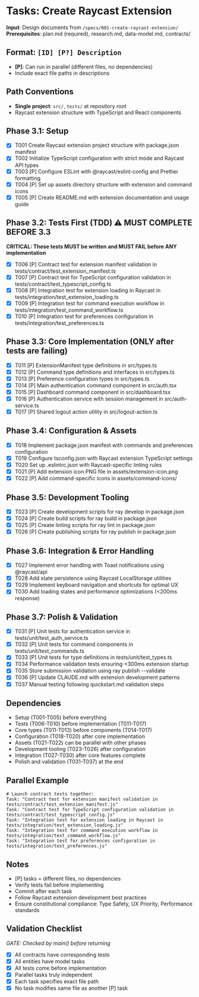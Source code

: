 # Tasks: Create Raycast Extension

**Input**: Design documents from `/specs/001-create-raycast-extension/`
**Prerequisites**: plan.md (required), research.md, data-model.md, contracts/

## Format: `[ID] [P?] Description`

- **[P]**: Can run in parallel (different files, no dependencies)
- Include exact file paths in descriptions

## Path Conventions

- **Single project**: `src/`, `tests/` at repository root
- Raycast extension structure with TypeScript and React components

## Phase 3.1: Setup

- [x] T001 Create Raycast extension project structure with package.json manifest
- [x] T002 Initialize TypeScript configuration with strict mode and Raycast API types
- [x] T003 [P] Configure ESLint with @raycast/eslint-config and Prettier formatting
- [x] T004 [P] Set up assets directory structure with extension and command icons
- [x] T005 [P] Create README.md with extension documentation and usage guide

## Phase 3.2: Tests First (TDD) ⚠️ MUST COMPLETE BEFORE 3.3

**CRITICAL: These tests MUST be written and MUST FAIL before ANY implementation**

- [x] T006 [P] Contract test for extension manifest validation in tests/contract/test_extension_manifest.ts
- [x] T007 [P] Contract test for TypeScript configuration validation in tests/contract/test_typescript_config.ts
- [x] T008 [P] Integration test for extension loading in Raycast in tests/integration/test_extension_loading.ts
- [x] T009 [P] Integration test for command execution workflow in tests/integration/test_command_workflow.ts
- [x] T010 [P] Integration test for preferences configuration in tests/integration/test_preferences.ts

## Phase 3.3: Core Implementation (ONLY after tests are failing)

- [x] T011 [P] ExtensionManifest type definitions in src/types.ts
- [x] T012 [P] Command type definitions and interfaces in src/types.ts
- [x] T013 [P] Preference configuration types in src/types.ts
- [x] T014 [P] Main authentication command component in src/auth.tsx
- [x] T015 [P] Dashboard command component in src/dashboard.tsx
- [x] T016 [P] Authentication service with session management in src/auth-service.ts
- [x] T017 [P] Shared logout action utility in src/logout-action.ts

## Phase 3.4: Configuration & Assets

- [x] T018 Implement package.json manifest with commands and preferences configuration
- [x] T019 Configure tsconfig.json with Raycast extension TypeScript settings
- [x] T020 Set up .eslintrc.json with Raycast-specific linting rules
- [x] T021 [P] Add extension icon PNG file in assets/extension-icon.png
- [x] T022 [P] Add command-specific icons in assets/command-icons/

## Phase 3.5: Development Tooling

- [x] T023 [P] Create development scripts for ray develop in package.json
- [x] T024 [P] Create build scripts for ray build in package.json
- [x] T025 [P] Create linting scripts for ray lint in package.json
- [x] T026 [P] Create publishing scripts for ray publish in package.json

## Phase 3.6: Integration & Error Handling

- [x] T027 Implement error handling with Toast notifications using @raycast/api
- [x] T028 Add state persistence using Raycast LocalStorage utilities
- [x] T029 Implement keyboard navigation and shortcuts for optimal UX
- [x] T030 Add loading states and performance optimizations (<200ms response)

## Phase 3.7: Polish & Validation

- [x] T031 [P] Unit tests for authentication service in tests/unit/test_auth_service.ts
- [x] T032 [P] Unit tests for command components in tests/unit/test_commands.ts
- [x] T033 [P] Unit tests for type definitions in tests/unit/test_types.ts
- [x] T034 Performance validation tests ensuring <300ms extension startup
- [x] T035 Store submission validation using ray publish --validate
- [x] T036 [P] Update CLAUDE.md with extension development patterns
- [x] T037 Manual testing following quickstart.md validation steps

## Dependencies

- Setup (T001-T005) before everything
- Tests (T006-T010) before implementation (T011-T017)
- Core types (T011-T013) before components (T014-T017)
- Configuration (T018-T020) after core implementation
- Assets (T021-T022) can be parallel with other phases
- Development tooling (T023-T026) after configuration
- Integration (T027-T030) after core features complete
- Polish and validation (T031-T037) at the end

## Parallel Example

```
# Launch contract tests together:
Task: "Contract test for extension manifest validation in tests/contract/test_extension_manifest.js"
Task: "Contract test for TypeScript configuration validation in tests/contract/test_typescript_config.js"
Task: "Integration test for extension loading in Raycast in tests/integration/test_extension_loading.js"
Task: "Integration test for command execution workflow in tests/integration/test_command_workflow.js"
Task: "Integration test for preferences configuration in tests/integration/test_preferences.js"
```

## Notes

- [P] tasks = different files, no dependencies
- Verify tests fail before implementing
- Commit after each task
- Follow Raycast extension development best practices
- Ensure constitutional compliance: Type Safety, UX Priority, Performance standards

## Validation Checklist

_GATE: Checked by main() before returning_

- [x] All contracts have corresponding tests
- [x] All entities have model tasks
- [x] All tests come before implementation
- [x] Parallel tasks truly independent
- [x] Each task specifies exact file path
- [x] No task modifies same file as another [P] task

